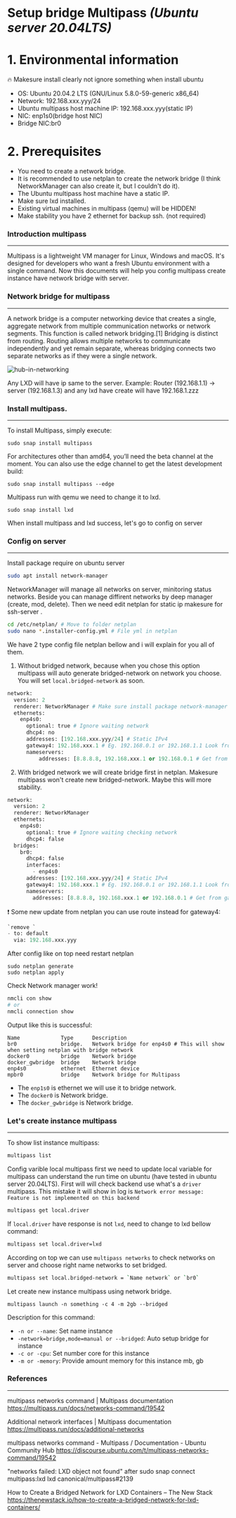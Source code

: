 # Setup bridge Multipass _(Ubuntu server 20.04LTS)_
# 1. Environmental information

:fire: Makesure install clearly not ignore something when install ubuntu
- OS: Ubuntu 20.04.2 LTS (GNU/Linux 5.8.0-59-generic x86_64)
- Network: 192.168.xxx.yyy/24
- Ubuntu multipass host machine IP: 192.168.xxx.yyy(static IP)
- NIC: enp1s0(bridge host NIC)
- Bridge NIC:br0

# 2. Prerequisites

* You need to create a network bridge.
* It is recommended to use netplan to create the network bridge (I think NetworkManager can also create it, but I couldn't do it).
* The Ubuntu multipass host machine have a static IP.
* Make sure lxd installed.
* Existing virtual machines in multipass (qemu) will be HIDDEN!
* Make stability you have 2 ethernet for backup ssh. (not required)

### Introduction multipass
---
Multipass is a lightweight VM manager for Linux, Windows and macOS. It's designed for developers who want a fresh Ubuntu environment with a single command. Now this documents will help you config multipass create instance have network bridge with server.
### Network bridge for multipass
---
A network bridge is a computer networking device that creates a single, aggregate network from multiple communication networks or network segments. This function is called network bridging.[1] Bridging is distinct from routing. Routing allows multiple networks to communicate independently and yet remain separate, whereas bridging connects two separate networks as if they were a single network.

![hub-in-networking](https://user-images.githubusercontent.com/62330937/177121273-c58daa1e-d9d1-437d-94bd-5bb254800e56.jpeg)

Any LXD will have ip same to the server.
Example: Router (192.168.1.1) -> server (192.168.1.3) and any lxd have create will have 192.168.1.zzz

### Install multipass.
---
To install Multipass, simply execute:

```
sudo snap install multipass
```
For architectures other than amd64, you’ll need the beta channel at the moment.
You can also use the edge channel to get the latest development build:
```
sudo snap install multipass --edge
```
Multipass run with qemu we need to change it to lxd.
```
sudo snap install lxd
```
When install multipass and lxd success, let's go to config on server
### Config on server
--- 
Install package require on ubuntu server
```bash
sudo apt install network-manager
```
NetworkManager will manage all networks on server, minitoring status networks. Beside you can manage diffirent networks by deep manager (create, mod, delete). 
Then we need edit netplan for static ip makesure for ssh-server .
```sh
cd /etc/netplan/ # Move to folder netplan
sudo nano *.installer-config.yml # File yml in netplan
```
We have 2 type config file netplan bellow and i will explain for you all of them.
1. Without bridged network, because when you chose this option multipass will auto generate bridged-network on network you choose. You will set `local.bridged-network` as soon. 
```python
network:
  version: 2
  renderer: NetworkManager # Make sure install package network-manager first
  ethernets:
    enp4s0:
      optional: true # Ignore waiting network
      dhcp4: no
      addresses: [192.168.xxx.yyy/24] # Static IPv4
      gateway4: 192.168.xxx.1 # Eg. 192.168.0.1 or 192.168.1.1 Look from edge network (router)
      nameservers:
          addresses: [8.8.8.8, 192.168.xxx.1 or 192.168.0.1 # Get from gateway4]
```
2. With bridged network we will create bridge first in netplan. Makesure multipass won't create new bridged-network. Maybe this will more stability.
```python
network:
  version: 2
  renderer: NetworkManager
  ethernets:
    enp4s0:
      optional: true # Ignore waiting checking network
      dhcp4: false
  bridges:
    br0:
      dhcp4: false
      interfaces:
        - enp4s0
      addresses: [192.168.xxx.yyy/24] # Static IPv4
      gateway4: 192.168.xxx.1 # Eg. 192.168.0.1 or 192.168.1.1 Look from edge network (router)
      nameservers:
        addresses: [8.8.8.8, 192.168.xxx.1 or 192.168.0.1 # Get from gateway4]
```
:exclamation: Some new update from netplan you can use route instead for gateway4:
```python
`remove `
- to: default
  via: 192.168.xxx.yyy
```

After config like on top need restart netplan
```
sudo netplan generate
sudo netplan apply
```
Check Network manager work!
```sh
nmcli con show 
# or 
nmcli connection show
```
Output like this is successful:
```
Name             Type      Description
br0              bridge.   Network bridge for enp4s0 # This will show when setting netplan with bridge network
docker0          bridge    Network bridge
docker_gwbridge  bridge    Network bridge
enp4s0           ethernet  Ethernet device
mpbr0            bridge    Network bridge for Multipass
```
- The `enp1s0` is ethernet we will use it to bridge network.
- The `docker0` is Network bridge.
- The `docker_gwbridge` is Network bridge.
### Let's create instance multipass
---

To show list instance multipass:
```sh
multipass list
```
Config varible local multipass first we need to update local variable for multipass can understand the run time on ubuntu (have tested in ubuntu server 20.04LTS). First will will check backend use what's a `driver` multipass. This mistake it will show in log is `Network error message: Feature is not implemented on this backend`
```sh
multipass get local.driver
```
If `local.driver` have response is not `lxd`, need to change to lxd bellow command:
```sh
multipass set local.driver=lxd
```
According on top we can use `multipass networks` to check networks on server and choose right name networks to set bridged. 
```sh
multipass set local.bridged-network = `Name network` or `br0`
```
Let create new instance multipass using network bridge.
```
multipass launch -n something -c 4 -m 2gb --bridged
```
Description for this command:
- `-n or --name`: Set name instance
- `-network=bridge,mode=manual or --bridged`: Auto setup bridge for instance
- `-c or -cpu`: Set number core for this instance
- `-m or -memory`: Provide amount memory for this instance mb, gb

### References
---
multipass networks command | Multipass documentation
https://multipass.run/docs/networks-command/19542

Additional network interfaces | Multipass documentation
https://multipass.run/docs/additional-networks

multipass networks command - Multipass / Documentation - Ubuntu Community Hub
https://discourse.ubuntu.com/t/multipass-networks-command/19542

"networks failed: LXD object not found" after sudo snap connect multipass:lxd lxd
canonical/multipass#2139

How to Create a Bridged Network for LXD Containers – The New Stack
https://thenewstack.io/how-to-create-a-bridged-network-for-lxd-containers/

